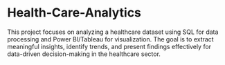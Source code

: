 # Health-Care-Analytics
This project focuses on analyzing a healthcare dataset using SQL for data processing and Power BI/Tableau for visualization. The goal is to extract meaningful insights, identify trends, and present findings effectively for data-driven decision-making in the healthcare sector.
